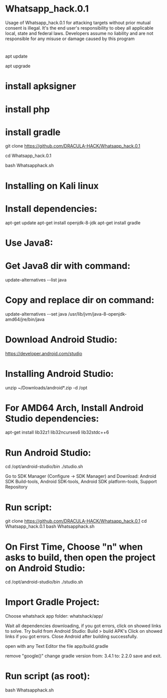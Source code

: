 # Whatsapp_hack.0.1




Usage of Whatsapp_hack.0.1 for attacking targets without prior mutual consent is illegal. It's the end user's responsibility to obey all applicable local, state and federal laws. Developers assume no liability and are not responsible for any misuse or damage caused by this program



#
apt update


apt upgrade

# install apksigner


# install php



# install gradle


git clone https://github.com/DRACULA-HACK/Whatsapp_hack.0.1


cd Whatsapp_hack.0.1


bash Whatsapphack.sh


# Installing on Kali linux

# Install dependencies:
 apt-get update
 apt-get install openjdk-8-jdk
 apt-get install gradle

# Use Java8:
# Get Java8 dir with command:
 update-alternatives --list java

# Copy and replace dir on command:
 update-alternatives --set java /usr/lib/jvm/java-8-openjdk-amd64/jre/bin/java

# Download Android Studio:
https://developer.android.com/studio

# Installing Android Studio:
 unzip ~/Downloads/android*.zip -d /opt

# For AMD64 Arch, Install Android Studio dependencies:
 apt-get install lib32z1 lib32ncurses6 lib32stdc++6


# Run Android Studio:
 cd /opt/android-studio/bin
 ./studio.sh

Go to SDK Manager (Configure -> SDK Manager) and Download:
Android SDK Build-tools, Android SDK-tools, Android SDK platform-tools, Support Repository

# Run script:
 git clone https://github.com/DRACULA-HACK/Whatsapp_hack.0.1
 cd Whatsapp_hack.0.1
 bash Whatsapphack.sh


# On First Time, Choose "n" when asks to build, then open the project on Android Studio:
cd /opt/android-studio/bin
./studio.sh

# Import Gradle Project:
Choose whatshack app folder: whatshack/app/


Wait all dependencies downloading, if you got errors, click on showed links to solve.
Try build from Android Studio: Build > build APK's
Click on showed links if you got errors.
Close Android after building successfully.

open with any Text Editor the file app/build.gradle

remove "google()"
change gradle version from: 3.4.1 to: 2.2.0
save and exit.

# Run script (as root):
 bash Whatsapphack.sh
